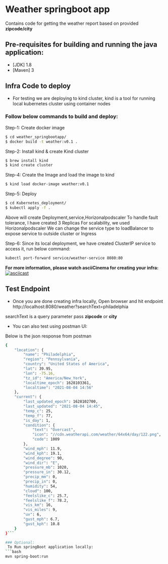# Weather springboot app 
Contains code for getting the weather report based on provided **zipcode/city**

## Pre-requisites for building and running the java application:

* [JDK] 1.8
* [Maven] 3

## Infra Code to deploy 

* For testing we are deploying to kind cluster, kind is a tool for running local kubernetes cluster using container nodes

### Follow below commands to build and deploy:

Step-1: Create docker image 
```bash
$ cd weather_springbootapp/
$ docker build -t weather:v0.1 .
```
Step-2: Install kind & create Kind cluster
```bash
$ brew install kind
$ kind create cluster
```
Step-4: Create the Image and load the image to kind 
```bash
$ kind load docker-image weather:v0.1
```
Step-5: Deploy
```bash
$ cd Kubernetes_deployment/
$ kubectl apply -f .
```
Above will create Deployment,service,Horizonalpodscaler
To handle fault tolerance, I have created 3 Replicas
For scalability, we used Horizonalpodscaler
We can change the service type to loadBalancer to expose service to outside cluster or Ingress

Step-6: Since its local deployment, we have created ClusterIP service to access it, run below command:
```bash
kubectl port-forward service/weather-service 8080:80
```
**For more information, please watch asciiCinema for creating your infra:**
[![asciicast](https://asciinema.org/a/W5I321RzcUdGfljXGN7zCANw5.svg)](https://asciinema.org/a/W5I321RzcUdGfljXGN7zCANw5?speed=3?autoplay=1&preload=1)

## Test Endpoint

* Once you are done creating infra locally,  Open browser and hit endpoint http://localhost:8080/weather?searchText=philadelphia

searchText is a query parameter pass **zipcode** or **city**

* You can also test using postman UI:

Below is the json response from postman
```bash
{
    "location": {
        "name": "Philadelphia",
        "region": "Pennsylvania",
        "country": "United States of America",
        "lat": 39.95,
        "lon": -75.16,
        "tz_id": "America/New_York",
        "localtime_epoch": 1628103361,
        "localtime": "2021-08-04 14:56"
    },
    "current": {
        "last_updated_epoch": 1628102700,
        "last_updated": "2021-08-04 14:45",
        "temp_c": 25,
        "temp_f": 77,
        "is_day": 1,
        "condition": {
            "text": "Overcast",
            "icon": "//cdn.weatherapi.com/weather/64x64/day/122.png",
            "code": 1009
        },
        "wind_mph": 11.9,
        "wind_kph": 19.1,
        "wind_degree": 90,
        "wind_dir": "E",
        "pressure_mb": 1020,
        "pressure_in": 30.12,
        "precip_mm": 0,
        "precip_in": 0,
        "humidity": 54,
        "cloud": 100,
        "feelslike_c": 25.7,
        "feelslike_f": 78.2,
        "vis_km": 16,
        "vis_miles": 9,
        "uv": 6,
        "gust_mph": 6.7,
        "gust_kph": 10.8
    }
}```

### Optional: 
 To Run springBoot application locally:
```bash
mvn spring-boot:run
```
